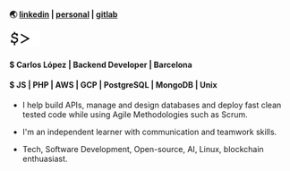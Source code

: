 **🌏 [linkedin](https://www.linkedin.com/in/celopez12) | [personal](https://clopez7.github.io) | [gitlab](https://www.gitlab.com/clopez12)**

<img src="cursor.gif" height="30" /> 

#### $ Carlos López | Backend Developer | Barcelona

#### $ JS | PHP | AWS | GCP | PostgreSQL | MongoDB | Unix

* I help build APIs, manage and design databases and deploy fast clean tested code while using Agile Methodologies such as Scrum.

* I'm an independent learner with communication and teamwork skills.

* Tech, Software Development, Open-source, AI, Linux, blockchain enthuasiast.
